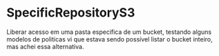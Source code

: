 # SpecificRepositoryS3
Liberar acesso em uma pasta especifica de um bucket, testando alguns modelos de politicas vi que estava sendo possível listar o bucket inteiro, mas achei essa alternativa.
